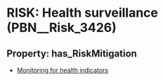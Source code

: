 # RISK: __Health surveillance__ (PBN__Risk_3426)

## Property: has_RiskMitigation

* [Monitoring for health indicators](PBN__Mitigation_2361)

